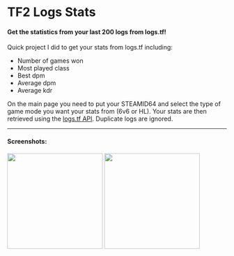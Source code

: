 # TF2 Logs Stats

#### Get the statistics from your last 200 logs from logs.tf! ####

Quick project I did to get your stats from logs.tf including:

* Number of games won
* Most played class
* Best dpm
* Average dpm
* Average kdr

On the main page you need to put your STEAMID64 and select the type of game mode you want your stats from (6v6 or HL).
Your stats are then retrieved using the [logs.tf API](http://logs.tf/about#json "API documentation"). Duplicate logs are ignored.

- - - -

#### Screenshots: ####


<img src="https://i.imgur.com/EOU2rS1.png" height="219"> <img src="https://i.imgur.com/KLGtGlw.png" height="219">
